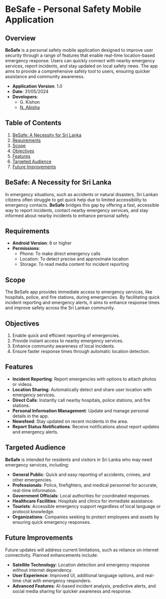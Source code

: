 # BeSafe - Personal Safety Mobile Application

## Overview
**BeSafe** is a personal safety mobile application designed to improve user security through a range of features that enable real-time location-based emergency response. Users can quickly connect with nearby emergency services, report incidents, and stay updated on local safety news. The app aims to provide a comprehensive safety tool to users, ensuring quicker assistance and community awareness.

- **Application Version**: 1.0
- **Date**: 31/05/2024
- **Developers**:
  - G. Kishon
  - [N. Abisha](https://github.com/Abishanavam)

## Table of Contents
1. [BeSafe: A Necessity for Sri Lanka](#besafe-a-necessity-for-sri-lanka)
2. [Requirements](#requirements)
3. [Scope](#scope)
4. [Objectives](#objectives)
5. [Features](#features)
6. [Targeted Audience](#targeted-audience)
7. [Future Improvements](#future-improvements)

## BeSafe: A Necessity for Sri Lanka
In emergency situations, such as accidents or natural disasters, Sri Lankan citizens often struggle to get quick help due to limited accessibility to emergency contacts. **BeSafe** bridges this gap by offering a fast, accessible way to report incidents, contact nearby emergency services, and stay informed about nearby incidents to enhance personal safety.

## Requirements
- **Android Version**: 8 or higher
- **Permissions**:
  - Phone: To make direct emergency calls
  - Location: To detect precise and approximate location
  - Storage: To read media content for incident reporting

## Scope
The BeSafe app provides immediate access to emergency services, like hospitals, police, and fire stations, during emergencies. By facilitating quick incident reporting and emergency alerts, it aims to enhance response times and improve safety across the Sri Lankan community.

## Objectives
1. Enable quick and efficient reporting of emergencies.
2. Provide instant access to nearby emergency services.
3. Enhance community awareness of local incidents.
4. Ensure faster response times through automatic location detection.

## Features
- **Incident Reporting**: Report emergencies with options to attach photos or videos.
- **Location Sharing**: Automatically detect and share user location with emergency services.
- **Direct Calls**: Instantly call nearby hospitals, police stations, and fire stations.
- **Personal Information Management**: Update and manage personal details in the app.
- **Newsfeed**: Stay updated on recent incidents in the area.
- **Report Status Notifications**: Receive notifications about report updates and emergency alerts.

## Targeted Audience
**BeSafe** is intended for residents and visitors in Sri Lanka who may need emergency services, including:
- **General Public**: Quick and easy reporting of accidents, crimes, and other emergencies.
- **Professionals**: Police, firefighters, and medical personnel for accurate, real-time information.
- **Government Officials**: Local authorities for coordinated responses.
- **Healthcare Facilities**: Hospitals and clinics for immediate assistance.
- **Tourists**: Accessible emergency support regardless of local language or protocol knowledge.
- **Organizations**: Companies seeking to protect employees and assets by ensuring quick emergency responses.

## Future Improvements
Future updates will address current limitations, such as reliance on internet connectivity. Planned enhancements include:
- **Satellite Technology**: Location detection and emergency response without internet dependency.
- **User Experience**: Improved UI, additional language options, and real-time chat with emergency responders.
- **Advanced Features**: AI-based incident analysis, predictive alerts, and social media sharing for quicker awareness and response.
